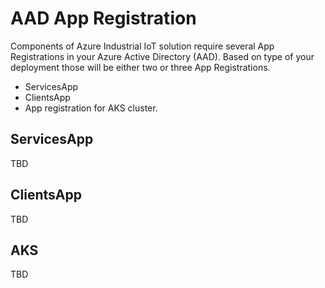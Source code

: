 # AAD App Registration

Components of Azure Industrial IoT solution require several App Registrations in your Azure Active Directory
(AAD). Based on type of your deployment those will be either two or three App Registrations.

* ServicesApp
* ClientsApp
* App registration for AKS cluster.

## ServicesApp

TBD

## ClientsApp

TBD

## AKS

TBD
